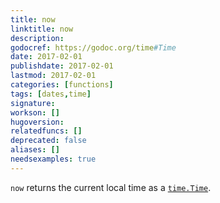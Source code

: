 ```yaml
---
title: now
linktitle: now
description:
godocref: https://godoc.org/time#Time
date: 2017-02-01
publishdate: 2017-02-01
lastmod: 2017-02-01
categories: [functions]
tags: [dates,time]
signature:
workson: []
hugoversion:
relatedfuncs: []
deprecated: false
aliases: []
needsexamples: true
---
```


`now` returns the current local time as a [`time.Time`](https://godoc.org/time#Time).
